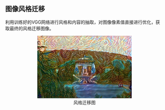 ## 图像风格迁移
利用训练好的VGG网络进行风格和内容的抽取，对图像像素值直接进行优化，获取最终的风格迁移图像。
<div align=center>
  <img width=300 src="styletransform images/style_transform_fgwhu.jpg" >
</div>
<center>风格迁移图</center>
